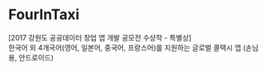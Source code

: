 # FourInTaxi
[2017 강원도 공공데이터 창업 앱 개발 공모전 수상작 - 특별상] \
한국어 외 4개국어(영어, 일본어, 중국어, 프랑스어)를 지원하는 글로벌 콜택시 앱 (손님용, 안드로이드)
